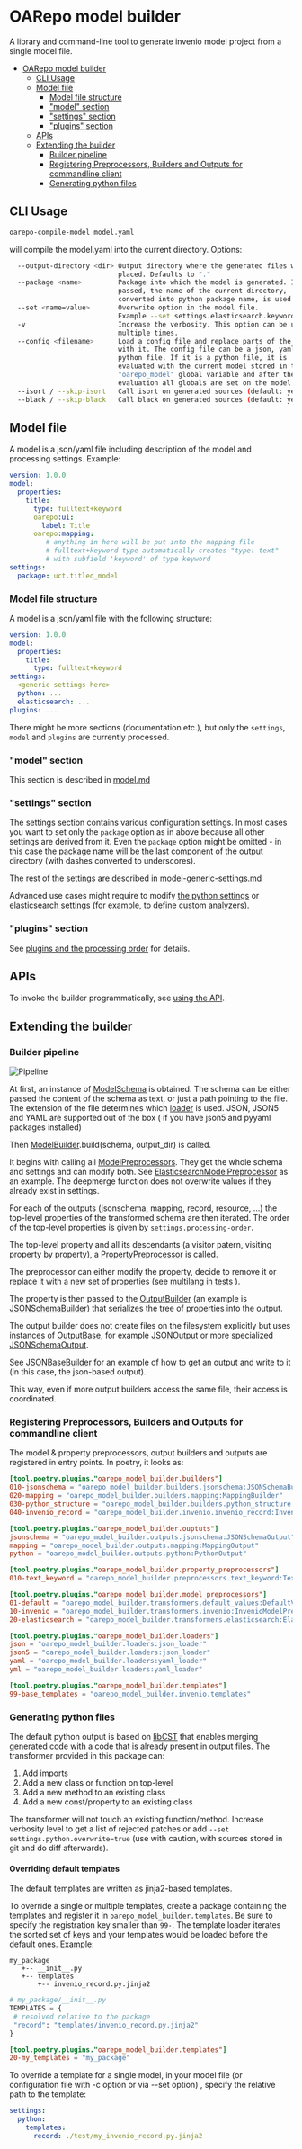 # OARepo model builder

A library and command-line tool to generate invenio model project from a single model file.

<!--TOC-->

- [OARepo model builder](#oarepo-model-builder)
  - [CLI Usage](#cli-usage)
  - [Model file](#model-file)
    - [Model file structure](#model-file-structure)
    - ["model" section](#model-section)
    - ["settings" section](#settings-section)
    - ["plugins" section](#plugins-section)
  - [APIs](#apis)
  - [Extending the builder](#extending-the-builder)
    - [Builder pipeline](#builder-pipeline)
    - [Registering Preprocessors, Builders and Outputs for commandline client](#registering-preprocessors-builders-and-outputs-for-commandline-client)
    - [Generating python files](#generating-python-files)

<!--TOC-->

## CLI Usage

```bash
oarepo-compile-model model.yaml
```

will compile the model.yaml into the current directory. Options:

```bash
  --output-directory <dir> Output directory where the generated files will be
                           placed. Defaults to "."
  --package <name>         Package into which the model is generated. If not
                           passed, the name of the current directory,
                           converted into python package name, is used.
  --set <name=value>       Overwrite option in the model file. 
                           Example --set settings.elasticsearch.keyword-ignore-above=20
  -v                       Increase the verbosity. This option can be used
                           multiple times.
  --config <filename>      Load a config file and replace parts of the model
                           with it. The config file can be a json, yaml or a
                           python file. If it is a python file, it is
                           evaluated with the current model stored in the
                           "oarepo_model" global variable and after the
                           evaluation all globals are set on the model.
  --isort / --skip-isort   Call isort on generated sources (default: yes)
  --black / --skip-black   Call black on generated sources (default: yes)
```

## Model file

A model is a json/yaml file including description of the model and processing settings.
Example:

```yaml
version: 1.0.0
model: 
  properties:
    title:
      type: fulltext+keyword
      oarepo:ui:
        label: Title
      oarepo:mapping:
         # anything in here will be put into the mapping file
         # fulltext+keyword type automatically creates "type: text" 
         # with subfield 'keyword' of type keyword
settings:
  package: uct.titled_model 
```


### Model file structure

A model is a json/yaml file with the following structure:

```yaml
version: 1.0.0
model:
  properties:
    title: 
      type: fulltext+keyword
settings:
  <generic settings here>
  python: ...
  elasticsearch: ...
plugins: ...
```

There might be more sections (documentation etc.), but only the ``settings``, ``model`` and ``plugins``
are currently processed.

### "model" section

This section is described in [model.md](docs/model.md)

### "settings" section

The settings section contains various configuration settings. In most cases you want to set only 
the `package` option as in above because all other settings are derived from it. Even the `package`
option might be omitted - in this case the package name will be the last component of the output 
directory (with dashes converted to underscores).

The rest of the settings are described in [model-generic-settings.md](docs/model-generic-settings.md)

Advanced use cases might require to modify [the python settings](docs/model-python-settings.md) or
[elasticsearch settings](docs/model-elasticsearch-settings.md) (for example, to define custom analyzers).

### "plugins" section

See [plugins and the processing order](docs/model-plugins.md) for details.

## APIs

To invoke the builder programmatically, see [using the API](docs/using-api.md).

## Extending the builder

### Builder pipeline

![Pipeline](./docs/oarepo-model-builder.png)

At first, an instance of [ModelSchema](./oarepo_model_builder/schema.py) is obtained. The schema can be either passed
the content of the schema as text, or just a path pointing to the file. The extension of the file determines
which [loader](./oarepo_model_builder/loaders/__init__.py) is used. JSON, JSON5 and YAML are supported out of the box (
if you have json5 and pyyaml packages installed)

Then [ModelBuilder](./oarepo_model_builder/builder.py).build(schema, output_dir) is called.

It begins with calling all [ModelPreprocessors](./oarepo_model_builder/model_preprocessors/__init__.py). They get the
whole schema and settings and can modify both.
See [ElasticsearchModelPreprocessor](./oarepo_model_builder/model_preprocessors/elasticsearch.py) as an example. The
deepmerge function does not overwrite values if they already exist in settings.

For each of the outputs (jsonschema, mapping, record, resource, ...)
the top-level properties of the transformed schema are then iterated. The order of the top-level properties is given
by ``settings.processing-order``.

The top-level property and all its descendants (a visitor patern, visiting property by property),
a [PropertyPreprocessor](./oarepo_model_builder/property_preprocessors/__init__.py)
is called.

The preprocessor can either modify the property, decide to remove it or replace it with a new set of properties
(see [multilang in tests](./tests/multilang.py) ).

The property is then passed to the
[OutputBuilder](./oarepo_model_builder/builders/__init__.py)
(an example is [JSONSchemaBuilder](./oarepo_model_builder/builders/jsonschema.py))
that serializes the tree of properties into the output.

The output builder does not create files on the filesystem explicitly but uses instances
of [OutputBase](./oarepo_model_builder/outputs/__init__.py), for
example [JSONOutput](./oarepo_model_builder/outputs/json.py) or more
specialized [JSONSchemaOutput](./oarepo_model_builder/outputs/jsonschema.py).

See [JSONBaseBuilder](./oarepo_model_builder/builders/json_base.py) for an example of how to get an output and write to
it (in this case, the json-based output).

This way, even if more output builders access the same file, their access is coordinated.

### Registering Preprocessors, Builders and Outputs for commandline client

The model & property preprocessors, output builders and outputs are registered in entry points. In poetry, it looks as:

```toml
[tool.poetry.plugins."oarepo_model_builder.builders"]
010-jsonschema = "oarepo_model_builder.builders.jsonschema:JSONSchemaBuilder"
020-mapping = "oarepo_model_builder.builders.mapping:MappingBuilder"
030-python_structure = "oarepo_model_builder.builders.python_structure:PythonStructureBuilder"
040-invenio_record = "oarepo_model_builder.invenio.invenio_record:InvenioRecordBuilder"

[tool.poetry.plugins."oarepo_model_builder.ouptuts"]
jsonschema = "oarepo_model_builder.outputs.jsonschema:JSONSchemaOutput"
mapping = "oarepo_model_builder.outputs.mapping:MappingOutput"
python = "oarepo_model_builder.outputs.python:PythonOutput"

[tool.poetry.plugins."oarepo_model_builder.property_preprocessors"]
010-text_keyword = "oarepo_model_builder.preprocessors.text_keyword:TextKeywordPreprocessor"

[tool.poetry.plugins."oarepo_model_builder.model_preprocessors"]
01-default = "oarepo_model_builder.transformers.default_values:DefaultValuesModelPreprocessor"
10-invenio = "oarepo_model_builder.transformers.invenio:InvenioModelPreprocessor"
20-elasticsearch = "oarepo_model_builder.transformers.elasticsearch:ElasticsearchModelPreprocessor"

[tool.poetry.plugins."oarepo_model_builder.loaders"]
json = "oarepo_model_builder.loaders:json_loader"
json5 = "oarepo_model_builder.loaders:json_loader"
yaml = "oarepo_model_builder.loaders:yaml_loader"
yml = "oarepo_model_builder.loaders:yaml_loader"

[tool.poetry.plugins."oarepo_model_builder.templates"]
99-base_templates = "oarepo_model_builder.invenio.templates"
```

### Generating python files

The default python output is based on [libCST](https://github.com/Instagram/LibCST) that enables merging generated code
with a code that is already present in output files. The transformer provided in this package can:

1. Add imports
2. Add a new class or function on top-level
3. Add a new method to an existing class
4. Add a new const/property to an existing class

The transformer will not touch an existing function/method. Increase verbosity level to get a list of rejected patches
or add ``--set settings.python.overwrite=true``
(use with caution, with sources stored in git and do diff afterwards).

#### Overriding default templates

The default templates are written as jinja2-based templates.

To override a single or multiple templates, create a package containing the templates and register it
in ``oarepo_model_builder.templates``. Be sure to specify the registration key smaller than ``99-``. The template loader
iterates the sorted set of keys and your templates would be loaded before the default ones. Example:

   ```
   my_package
      +-- __init__.py
      +-- templates
          +-- invenio_record.py.jinja2 
   ```

   ```python
   # my_package/__init__.py
TEMPLATES = {
    # resolved relative to the package
    "record": "templates/invenio_record.py.jinja2"
}
   ```

   ```toml
   [tool.poetry.plugins."oarepo_model_builder.templates"]
20-my_templates = "my_package"
   ```

To override a template for a single model, in your model file (or configuration file with -c option or via --set option)
, specify the relative path to the template:

```yaml
settings:
  python:
    templates:
      record: ./test/my_invenio_record.py.jinja2
```

